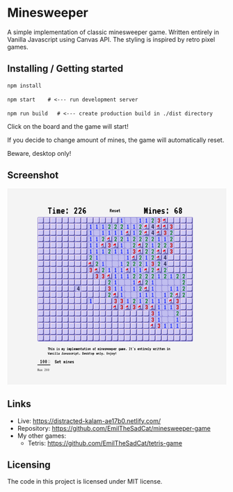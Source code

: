 
# Minesweeper

A simple implementation of classic minesweeper game. Written entirely in Vanilla Javascript using Canvas API. 
The styling is inspired by retro pixel games.

## Installing / Getting started


```shell
npm install 

npm start    # <--- run development server

npm run build   # <--- create production build in ./dist directory
```


Click on the board and the game will start!

If you decide to change amount of mines, the game will automatically reset.

Beware, desktop only!

## Screenshot

![Screenshot from Minesweeper](screenshot_1.png)


## Links

- Live: https://distracted-kalam-ae17b0.netlify.com/
- Repository: https://github.com/EmilTheSadCat/minesweeper-game
- My other games:
  - Tetris: https://github.com/EmilTheSadCat/tetris-game


## Licensing

The code in this project is licensed under MIT license.
